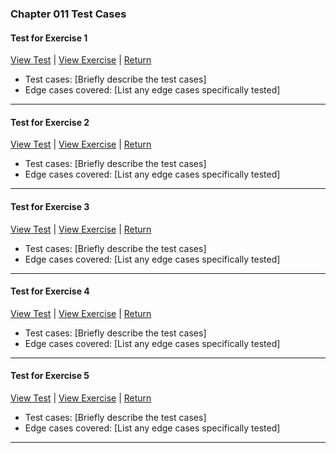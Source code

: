 ﻿### Chapter 011 Test Cases

#### Test for Exercise 1

[View Test](Chapter011Exercise1Test.java) | [View Exercise](../../../main/java/Chapter011/Chapter011Exercise1.java) | [Return](../../../../README.md)

- Test cases: [Briefly describe the test cases]
- Edge cases covered: [List any edge cases specifically tested]

---
#### Test for Exercise 2

[View Test](Chapter011Exercise2Test.java) | [View Exercise](../../../main/java/Chapter011/Chapter011Exercise2.java) | [Return](../../../../README.md)

- Test cases: [Briefly describe the test cases]
- Edge cases covered: [List any edge cases specifically tested]

---
#### Test for Exercise 3

[View Test](Chapter011Exercise3Test.java) | [View Exercise](../../../main/java/Chapter011/Chapter011Exercise3.java) | [Return](../../../../README.md)

- Test cases: [Briefly describe the test cases]
- Edge cases covered: [List any edge cases specifically tested]

---
#### Test for Exercise 4

[View Test](Chapter011Exercise4Test.java) | [View Exercise](../../../main/java/Chapter011/Chapter011Exercise4.java) | [Return](../../../../README.md)

- Test cases: [Briefly describe the test cases]
- Edge cases covered: [List any edge cases specifically tested]

---
#### Test for Exercise 5

[View Test](Chapter011Exercise5Test.java) | [View Exercise](../../../main/java/Chapter011/Chapter011Exercise5.java) | [Return](../../../../README.md)

- Test cases: [Briefly describe the test cases]
- Edge cases covered: [List any edge cases specifically tested]

---
